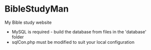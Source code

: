 # BibleStudyMan
My Bible study website

- MySQL is required - build the database from files in the 'database' folder
- sqlCon.php must be modified to suit your local configuration
